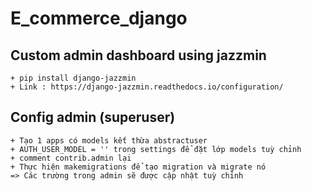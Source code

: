 # E_commerce_django

## Custom admin dashboard using jazzmin
    + pip install django-jazzmin
    + Link : https://django-jazzmin.readthedocs.io/configuration/
## Config admin (superuser)
    + Tạo 1 apps có models kết thừa abstractuser
    + AUTH_USER_MODEL = '' trong settings để đặt lớp models tuỳ chỉnh  
    + comment contrib.admin lại
    + Thực hiện makemigrations để tạo migration và migrate nó
    => Các trường trong admin sẽ được cập nhật tuỳ chỉnh